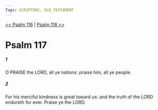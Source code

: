 ```yaml
---
Tags: SCRIPTURE, OLD_TESTAMENT
---
```


[<< Psalm 116](OLD_TESTAMENT/19_Psalms/Psalm_116.md) | [Psalm 118 >>](OLD_TESTAMENT/19_Psalms/Psalm_118.md)

# Psalm 117

##### 1
 O PRAISE the LORD, all ye nations: praise him, all ye people.
##### 2
 For his merciful kindness is great toward us: and the truth of the LORD endureth for ever.  Praise ye the LORD.
